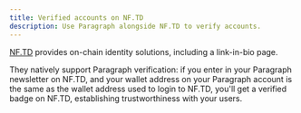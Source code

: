 ```yaml
---
title: Verified accounts on NF.TD
description: Use Paragraph alongside NF.TD to verify accounts.
---
```


[NF.TD](https://nf.td) provides on-chain identity solutions, including a link-in-bio page.

They natively support Paragraph verification: if you enter in your Paragraph newsletter on NF.TD, and your wallet address on your Paragraph account is the same as the wallet address used to login to NF.TD, you'll get a verified badge on NF.TD, establishing trustworthiness with your users.
